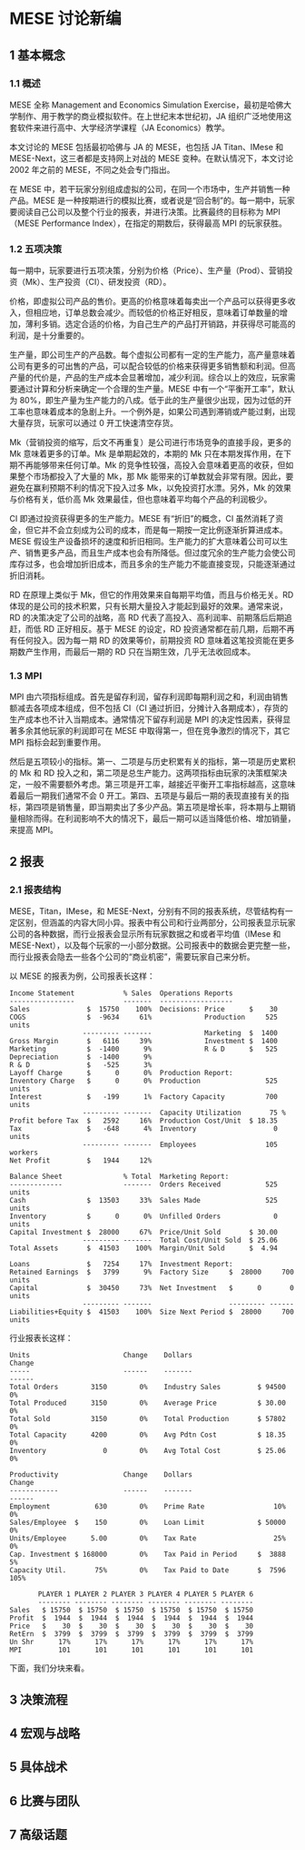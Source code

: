 MESE 讨论新编
===

1 基本概念
---

### 1.1 概述

MESE 全称 Management and Economics Simulation Exercise，最初是哈佛大学制作、用于教学的商业模拟软件。在上世纪末本世纪初，JA 组织广泛地使用这套软件来进行高中、大学经济学课程（JA Economics）教学。

本文讨论的 MESE 包括最初哈佛与 JA 的 MESE，也包括 JA Titan、IMese 和 MESE-Next，这三者都是支持网上对战的 MESE 变种。在默认情况下，本文讨论 2002 年之前的 MESE，不同之处会专门指出。

在 MESE 中，若干玩家分别组成虚拟的公司，在同一个市场中，生产并销售一种产品。MESE 是一种按期进行的模拟比赛，或者说是“回合制”的。每一期中，玩家要阅读自己公司以及整个行业的报表，并进行决策。比赛最终的目标称为 MPI（MESE Performance Index），在指定的期数后，获得最高 MPI 的玩家获胜。

### 1.2 五项决策

每一期中，玩家要进行五项决策，分别为价格（Price）、生产量（Prod）、营销投资（Mk）、生产投资（CI）、研发投资（RD）。

价格，即虚拟公司产品的售价。更高的价格意味着每卖出一个产品可以获得更多收入，但相应地，订单总数会减少。而较低的价格正好相反，意味着订单数量的增加，薄利多销。选定合适的价格，为自己生产的产品打开销路，并获得尽可能高的利润，是十分重要的。

生产量，即公司生产的产品数。每个虚拟公司都有一定的生产能力，高产量意味着公司有更多的可出售的产品，可以配合较低的价格来获得更多销售额和利润。但高产量的代价是，产品的生产成本会显著增加，减少利润。综合以上的效应，玩家需要通过计算和分析来确定一个合理的生产量。MESE 中有一个“平衡开工率”，默认为 80%，即生产量为生产能力的八成。低于此的生产量很少出现，因为过低的开工率也意味着成本的急剧上升。一个例外是，如果公司遇到滞销或产能过剩，出现大量存货，玩家可以通过 0 开工快速清空存货。

Mk（营销投资的缩写，后文不再重复）是公司进行市场竞争的直接手段，更多的 Mk 意味着更多的订单。Mk 是单期起效的，本期的 Mk 只在本期发挥作用，在下期不再能够带来任何订单。Mk 的竞争性较强，高投入会意味着更高的收获，但如果整个市场都投入了大量的 Mk，那 Mk 能带来的订单数就会非常有限。因此，要避免在赢利预期不利的情况下投入过多 Mk，以免投资打水漂。另外，Mk 的效果与价格有关，低价高 Mk 效果最佳，但也意味着平均每个产品的利润极少。

CI 即通过投资获得更多的生产能力。MESE 有“折旧”的概念，CI 虽然消耗了资金，但它并不会立刻成为公司的成本，而是每一期按一定比例逐渐折算进成本。MESE 假设生产设备损坏的速度和折旧相同。生产能力的扩大意味着公司可以生产、销售更多产品，而且生产成本也会有所降低。但过度冗余的生产能力会使公司库存过多，也会增加折旧成本，而且多余的生产能力不能直接变现，只能逐渐通过折旧消耗。

RD 在原理上类似于 Mk，但它的作用效果来自每期平均值，而且与价格无关。RD 体现的是公司的技术积累，只有长期大量投入才能起到最好的效果。通常来说，RD 的决策决定了公司的战略，高 RD 代表了高投入、高利润率、前期落后后期追赶，而低 RD 正好相反。基于 MESE 的设定，RD 投资通常都在前几期，后期不再有任何投入。因为每一期 RD 的效果等价，前期投资 RD 意味着这笔投资能在更多期数产生作用，而最后一期的 RD 只在当期生效，几乎无法收回成本。

### 1.3 MPI

MPI 由六项指标组成。首先是留存利润，留存利润即每期利润之和，利润由销售额减去各项成本组成，但不包括 CI（CI 通过折旧，分摊计入各期成本），存货的生产成本也不计入当期成本。通常情况下留存利润是 MPI 的决定性因素，获得显著多余其他玩家的利润即可在 MESE 中取得第一，但在竞争激烈的情况下，其它 MPI 指标会起到重要作用。

然后是五项较小的指标。第一、二项是与历史积累有关的指标，第一项是历史累积的 Mk 和 RD 投入之和，第二项是总生产能力。这两项指标由玩家的决策框架决定，一般不需要额外考虑。第三项是开工率，越接近平衡开工率指标越高，这意味着最后一期我们通常不会 0 开工。第四、五项是与最后一期的表现直接有关的指标，第四项是销售量，即当期卖出了多少产品。第五项是增长率，将本期与上期销量相除而得。在利润影响不大的情况下，最后一期可以适当降低价格、增加销量，来提高 MPI。

2 报表
---

### 2.1 报表结构

MESE，Titan，IMese，和 MESE-Next，分别有不同的报表系统，尽管结构有一定区别，但涵盖的内容大同小异。报表中有公司和行业两部分，公司报表显示玩家公司的各种数据，而行业报表会显示所有玩家数据之和或者平均值（IMese 和 MESE-Next），以及每个玩家的一小部分数据。公司报表中的数据会更完整一些，而行业报表会隐去一些各个公司的“商业机密”，需要玩家自己来分析。

以 MESE 的报表为例，公司报表长这样：

    Income Statement            % Sales  Operations Reports
    ----------------            -------  ------------------
    Sales              $  15750    100%  Decisions: Price      $    30
    COGS               $  -9634     61%             Production     525 units
                      --------- -------             Marketing  $  1400
    Gross Margin       $   6116     39%             Investment $  1400
    Marketing          $  -1400      9%             R & D      $   525
    Depreciation       $  -1400      9%
    R & D              $   -525      3%
    Layoff Charge      $      0      0%  Production Report:
    Inventory Charge   $      0      0%  Production                525 units
    Interest           $   -199      1%  Factory Capacity          700 units
                      --------- -------  Capacity Utilization       75 %
    Profit before Tax  $   2592     16%  Production Cost/Unit  $ 18.35
    Tax                $   -648      4%  Inventory                   0 units
                      --------- -------  Employees                 105 workers
    Net Profit         $   1944     12%

    Balance Sheet               % Total  Marketing Report:
    -------------               -------  Orders Received           525 units
    Cash               $  13503     33%  Sales Made                525 units
    Inventory          $      0      0%  Unfilled Orders             0 units
    Capital Investment $  28000     67%  Price/Unit Sold       $ 30.00
                      --------- -------  Total Cost/Unit Sold  $ 25.06
    Total Assets       $  41503    100%  Margin/Unit Sold      $  4.94

    Loans              $   7254     17%  Investment Report:
    Retained Earnings  $   3799      9%  Factory Size     $  28000     700 units
    Capital            $  30450     73%  Net Investment   $      0       0 units
                      --------- -------                   --------- ------
    Liabilities+Equity $  41503    100%  Size Next Period $  28000     700 units

行业报表长这样：

    Units                       Change    Dollars                         Change
    -----                       ------    -------                         ------
    Total Orders        3150        0%    Industry Sales         $ 94500      0%
    Total Produced      3150        0%    Average Price          $ 30.00      0%
    Total Sold          3150        0%    Total Production       $ 57802      0%
    Total Capacity      4200        0%    Avg Pdtn Cost          $ 18.35      0%
    Inventory              0        0%    Avg Total Cost         $ 25.06      0%

    Productivity                Change    Dollars                         Change
    ------------                ------    -------                         ------
    Employment           630        0%    Prime Rate                 10%      0%
    Sales/Employee  $    150        0%    Loan Limit             $ 50000      0%
    Units/Employee      5.00        0%    Tax Rate                   25%      0%
    Cap. Investment $ 168000        0%    Tax Paid in Period     $  3888      5%
    Capacity Util.       75%        0%    Tax Paid to Date       $  7596    105%

           PLAYER 1 PLAYER 2 PLAYER 3 PLAYER 4 PLAYER 5 PLAYER 6
           -------- -------- -------- -------- -------- --------
    Sales   $ 15750  $ 15750  $ 15750  $ 15750  $ 15750  $ 15750
    Profit  $  1944  $  1944  $  1944  $  1944  $  1944  $  1944
    Price   $    30  $    30  $    30  $    30  $    30  $    30
    RetErn  $  3799  $  3799  $  3799  $  3799  $  3799  $  3799
    Un Shr      17%      17%      17%      17%      17%      17%
    MPI         101      101      101      101      101      101

下面，我们分块来看。

3 决策流程
---

4 宏观与战略
---

5 具体战术
---

6 比赛与团队
---

7 高级话题
---
